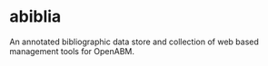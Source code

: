 abiblia
=======

An annotated bibliographic data store and collection of web based management tools for OpenABM.
